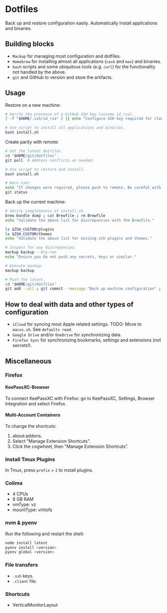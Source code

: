 # Dotfiles

Back up and restore configuration easily.
Automatically install applications and binaries.

## Building blocks

- `Mackup` for managing most configuration and dotfiles.
- `Homebrew` for installing almost all applications (`cask` and `mas`) and binaries.
- `bash` scripts and some ubiquitous tools (e.g. `curl`) for the functionality not handled by the above.
- `git` and GitHub to version and store the artifacts.

## Usage

Restore on a new machine:

```bash
# Verify the presence of a GitHub SSH key (assume id_rsa).
[ -f "$HOME/.ssh/id_rsa" ] || echo "Configure SSH key required for cloning the dotfiles repository from GitHub. See KeePassXC."

# Use script to install all applications and binaries.
bash install.sh
```

Create parity with remote:

```bash
# Get the latest dotfiles.
cd "$HOME/git/dotfiles"
git pull  # Address conflicts as needed.

# Use script to restore and install.
bash install.sh

# Warn user.
echo "If changes were required, please push to remote. Be careful with credentials."
git status
```

Back up the current machine:

```bash
# Verify completeness of install.sh.
brew bundle dump ; cat Brewfile ; rm Brewfile
echo "Validate the above list for discrepancies with the Brewfile."

ls $ZSH_CUSTOM/plugins
ls $ZSH_CUSTOM/themes
echo "Validate the above list for missing zsh plugins and themes."

# Inspect for any discrepancies.
mackup backup --dry-run
echo "Ensure you do not push any secrets, keys or similar."

# Execute mackup.
mackup backup

# Push the latest.
cd "$HOME/git/dotfiles"
git add --all ; git commit --message "Back up machine configuration" ; git push
```

## How to deal with data and other types of configuration

- `iCloud` for syncing most Apple related settings.
  TODO: Move to `macos.sh`. See `defaults read`.
- `Google Drive` and/or `OneDrive` for synchronizing data.
- `Firefox Sync` for synchronizing bookmarks, settings and extensions (not secrets!).

## Miscellaneous

### Firefox

#### KeePassXC-Browser

To connect KeePassXC with Firefox: go to KeePassXC, Settings,
Browser Integration and select Firefox.

#### Multi-Account Containers

To change the shortcuts:

1. about:addons.
1. Select "Manage Extension Shortcuts".
1. Click the cogwheel, then "Manage Extension Shortcuts".

### Install Tmux Plugins

In Tmux, press `prefix` + `I` to install plugins.

### Colima

- 4 CPUs
- 8 GB RAM
- vmType: vz
- mountType: virtiofs

### nvm & pyenv

Run the following and restart the shell:

```bash
node install latest
pyenv install <version>
pyenv global <version>
```

### File transfers

- `.ssh` keys.
- `.client` file.

### Shortcuts

- VerticalMonitorLayout
